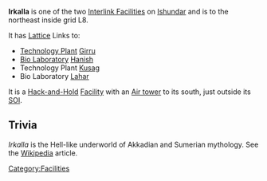 **Irkalla** is one of the two [Interlink
Facilities](Interlink_Facility "wikilink") on
[Ishundar](Ishundar "wikilink") and is to the northeast inside grid L8.

It has [Lattice](Lattice "wikilink") Links to:

-   [Technology Plant](Technology_Plant "wikilink")
    [Girru](Girru "wikilink")
-   [Bio Laboratory](Bio_Laboratory "wikilink")
    [Hanish](Hanish "wikilink")
-   Technology Plant [Kusag](Kusag "wikilink")
-   Bio Laboratory [Lahar](Lahar "wikilink")

It is a [Hack-and-Hold](Hack-and-Hold "wikilink")
[Facility](Facility "wikilink") with an [Air
tower](Air_tower "wikilink") to its south, just outside its
[SOI](SOI "wikilink").

## Trivia

*Irkalla* is the Hell-like underworld of Akkadian and Sumerian
mythology. See the [Wikipedia](http://en.wikipedia.org/wiki/Irkalla)
article.

[Category:Facilities](Category:Facilities "wikilink")